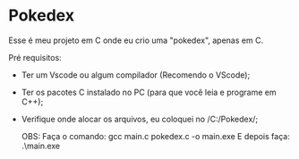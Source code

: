 # Pokedex
Esse é meu projeto em C onde eu crio uma "pokedex", apenas em C.

Pré requisitos:
- Ter um Vscode ou algum compilador (Recomendo o VScode);
- Ter os pacotes C instalado no PC (para que você leia e programe em C++);
- Verifique onde alocar os arquivos, eu coloquei no /C:/Pokedex/;

  OBS: Faça o comando:
  gcc main.c pokedex.c -o main.exe
  E depois faça:
  .\main.exe

